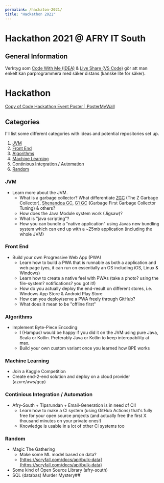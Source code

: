 ```yaml
---
permalink: /hackaton-2021/
title: "Hackathon 2021"
---
```


# Hackathon 2021 @ AFRY IT South

## General Information

Verktyg som [Code With Me (IDEA)](https://plugins.jetbrains.com/plugin/14896-code-with-me) & [Live Share (VS Code)](https://code.visualstudio.com/blogs/2017/11/15/live-share) gör att man enkelt kan parprogrammera med säker distans (kanske lite för säker).


# Hackathon
[Copy of Code Hackathon Event Poster | PosterMyWall](https://www.postermywall.com/index.php/posterbuilder/load/e8e1fdbd1e44f939643b82e2a2d236c0)

## Categories

I'll list some different categories with ideas and potential repositories set up.

1. [JVM](#JVM)
2. [Front End](#Front_End)
3. [Algorithms](#Algorithms)
4. [Machine Learning](#Machine_Learning)
5. [Continious Integration / Automation](#Continious_Integration_/_Automation)
6. [Random](#Random)

### JVM
- Learn more about the JVM. 
	- What is a garbage collector? What differentiate [ZGC](https://wiki.openjdk.java.net/display/zgc/Main) (The Z Garbage Collector), [Shenandoa GC](https://wiki.openjdk.java.net/display/shenandoah/Main), [G1 GC](https://www.oracle.com/technical-resources/articles/java/g1gc.html) (Garbage First Garbage Collector Tuning) & others?
	- How does the Java Module system work (Jigsaw)?
	- What is "java scripting"?
	- How you can bundle a "native application" using Javas new bundling system which can end up with a ~25mb application (including the whole JVM)

### Front End
- Build your own Progressive Web App (PWA)
	- Learn how to build a PWA that is runnable as both a application and web page (yes, it can run on essentially an OS including iOS, Linux & Windows)
	- Learn how to create a native feel with PWAs (take a photo? using the file-system? notifications? you got it!)
	- How do you actually deploy the end-result on different stores, i.e. Windows App Store & Android Play Store
	- How can you deploy/serve a PWA freely through GitHub?
	- What does it mean to be "offline first"

### Algorithms
- Implement Byte-Piece Encoding
	- I (Hampus) would be happy if you did it on the JVM using pure Java, Scala or Kotlin. Preferably Java or Kotlin to keep interopability at max.
	- Build your own custom variant once you learned how BPE works
### Machine Learning
- Join a Kaggle Competition
- Create end-2-end solution and deploy on a cloud provider (azure/aws/gcp)

### Continious Integration / Automation
- Afry-South + Tipsrundan + Email-Generation is in need of CI!
	- Learn how to make a CI system (using GitHub Actions) that's fully free for your open source projects (and actually free the first X thousand minutes on your private ones!)
	- Knowledge is usable in a lot of other CI systems too

### Random
- Magic The Gathering
	- Make some ML model based on data?
	- [https://scryfall.com/docs/api/bulk-data](https://scryfall.com/docs/api/bulk-data)
- Some kind of Open Source Library (afry-south)
- SQL (databas) Murder Mystery## 

